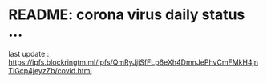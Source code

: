 # README: corona virus daily status ...

last update : <https://ipfs.blockringtm.ml/ipfs/QmRyJjiSfFLp6eXh4DmnJePhvCmFMkH4jnTiGcp4jeyzZb/covid.html>

